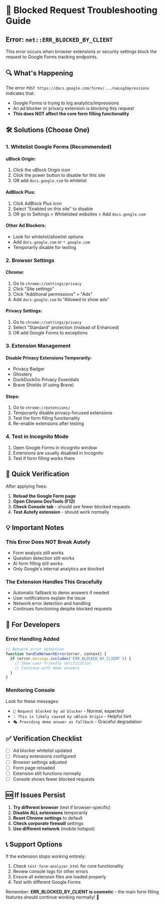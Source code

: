 # 🚫 Blocked Request Troubleshooting Guide

## Error: `net::ERR_BLOCKED_BY_CLIENT`

This error occurs when browser extensions or security settings block the request to Google Forms tracking endpoints.

## 🔍 **What's Happening**

The error `POST https://docs.google.com/forms/.../naLogImpressions` indicates that:
- Google Forms is trying to log analytics/impressions
- An ad blocker or privacy extension is blocking this request
- **This does NOT affect the core form filling functionality**

## 🛠️ **Solutions (Choose One)**

### 1. **Whitelist Google Forms (Recommended)**

#### **uBlock Origin:**
1. Click the uBlock Origin icon
2. Click the power button to disable for this site
3. OR add `docs.google.com` to whitelist

#### **AdBlock Plus:**
1. Click AdBlock Plus icon  
2. Select "Enabled on this site" to disable
3. OR go to Settings > Whitelisted websites > Add `docs.google.com`

#### **Other Ad Blockers:**
- Look for whitelist/allowlist options
- Add `docs.google.com` or `*.google.com`
- Temporarily disable for testing

### 2. **Browser Settings**

#### **Chrome:**
1. Go to `chrome://settings/privacy`
2. Click "Site settings"
3. Click "Additional permissions" > "Ads"
4. Add `docs.google.com` to "Allowed to show ads"

#### **Privacy Settings:**
1. Go to `chrome://settings/privacy`
2. Select "Standard" protection (instead of Enhanced)
3. OR add Google Forms to exceptions

### 3. **Extension Management**

#### **Disable Privacy Extensions Temporarily:**
- Privacy Badger
- Ghostery  
- DuckDuckGo Privacy Essentials
- Brave Shields (if using Brave)

#### **Steps:**
1. Go to `chrome://extensions/`
2. Temporarily disable privacy-focused extensions
3. Test the form filling functionality
4. Re-enable extensions after testing

### 4. **Test in Incognito Mode**
1. Open Google Forms in Incognito window
2. Extensions are usually disabled in Incognito
3. Test if form filling works there

## 🎯 **Quick Verification**

After applying fixes:

1. **Reload the Google Form page**
2. **Open Chrome DevTools (F12)**
3. **Check Console tab** - should see fewer blocked requests
4. **Test Autofy extension** - should work normally

## 💡 **Important Notes**

### **This Error Does NOT Break Autofy**
- Form analysis still works
- Question detection still works  
- AI form filling still works
- Only Google's internal analytics are blocked

### **The Extension Handles This Gracefully**
- Automatic fallback to demo answers if needed
- User notifications explain the issue
- Network error detection and handling
- Continues functioning despite blocked requests

## 🔧 **For Developers**

### **Error Handling Added**
```javascript
// Network error detection
function handleNetworkError(error, context) {
  if (error.message.includes('ERR_BLOCKED_BY_CLIENT')) {
    // Show user-friendly notification
    // Continue with demo answers
  }
}
```

### **Monitoring Console**
Look for these messages:
- `🚫 Request blocked by ad blocker` - Normal, expected
- `💡 This is likely caused by uBlock Origin` - Helpful hint
- `🎭 Providing demo answer as fallback` - Graceful degradation

## ✅ **Verification Checklist**

- [ ] Ad blocker whitelist updated
- [ ] Privacy extensions configured
- [ ] Browser settings adjusted
- [ ] Form page reloaded
- [ ] Extension still functions normally
- [ ] Console shows fewer blocked requests

## 🆘 **If Issues Persist**

1. **Try different browser** (test if browser-specific)
2. **Disable ALL extensions** temporarily  
3. **Reset Chrome settings** to default
4. **Check corporate firewall** settings
5. **Use different network** (mobile hotspot)

## 📞 **Support Options**

If the extension stops working entirely:
1. Check `test-form-analyzer.html` for core functionality
2. Review console logs for other errors
3. Ensure all extension files are loaded properly
4. Test with different Google Forms

Remember: **ERR_BLOCKED_BY_CLIENT is cosmetic** - the main form filling features should continue working normally! 🎉
